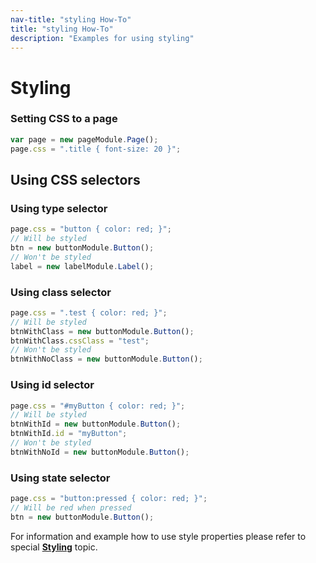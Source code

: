 ```yaml
---
nav-title: "styling How-To"
title: "styling How-To"
description: "Examples for using styling"
---
```

# Styling
### Setting CSS to a page
``` JavaScript
var page = new pageModule.Page();
page.css = ".title { font-size: 20 }";
```
## Using CSS selectors
### Using type selector
``` JavaScript
page.css = "button { color: red; }";
// Will be styled
btn = new buttonModule.Button();
// Won't be styled
label = new labelModule.Label();
```
### Using class selector
``` JavaScript
page.css = ".test { color: red; }";
// Will be styled
btnWithClass = new buttonModule.Button();
btnWithClass.cssClass = "test";
// Won't be styled
btnWithNoClass = new buttonModule.Button();
```
### Using id selector
``` JavaScript
page.css = "#myButton { color: red; }";
// Will be styled
btnWithId = new buttonModule.Button();
btnWithId.id = "myButton";
// Won't be styled
btnWithNoId = new buttonModule.Button();
```
### Using state selector
``` JavaScript
page.css = "button:pressed { color: red; }";
// Will be red when pressed
btn = new buttonModule.Button();
```
For information and example how to use style properties please refer to special [**Styling**](../../../styling.md) topic. 
